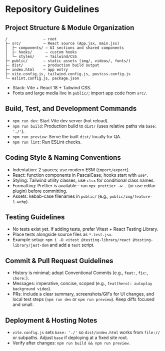 # Repository Guidelines

## Project Structure & Module Organization

```
/                – root
├─ src/          – React source (App.jsx, main.jsx)
│  ├─ components/ – UI sections and shared components
│  ├─ hooks/      – custom hooks
│  └─ styles/     – Tailwind/CSS
├─ public/       – static assets (img/, videos/, fonts/)
├─ dist/         – production build output
├─ index.html    – app entry
├─ vite.config.js, tailwind.config.js, postcss.config.js
└─ eslint.config.js, package.json
```

- Stack: Vite + React 18 + Tailwind CSS.
- Fonts and large media live in `public/`; import app code from `src/`.

## Build, Test, and Development Commands

- `npm run dev`: Start Vite dev server (hot reload).
- `npm run build`: Production build to `dist/` (uses relative paths via `base: './'`).
- `npm run preview`: Serve the built `dist/` locally for QA.
- `npm run lint`: Run ESLint checks.

## Coding Style & Naming Conventions

- Indentation: 2 spaces; use modern ESM (`import/export`).
- React: function components in PascalCase; hooks start with `use*`.
- Styling: Tailwind utility classes; use `clsx` for conditional class names.
- Formatting: Prettier is available—run `npx prettier -w .` (or use editor plugin) before committing.
- Assets: kebab-case filenames in `public/` (e.g., `public/img/feature-1.webp`).

## Testing Guidelines

- No tests exist yet. If adding tests, prefer Vitest + React Testing Library.
- Place tests alongside source files as `*.test.jsx`.
- Example setup: `npm i -D vitest @testing-library/react @testing-library/jest-dom` and add a `test` script.

## Commit & Pull Request Guidelines

- History is minimal; adopt Conventional Commits (e.g., `feat:`, `fix:`, `chore:`).
- Messages: imperative, concise, scoped (e.g., `feat(hero): autoplay background video`).
- PRs: include a clear summary, screenshots/GIFs for UI changes, and local test steps (`npm run dev` or `npm run preview`). Keep diffs focused and small.

## Deployment & Hosting Notes

- `vite.config.js` sets `base: './'` so `dist/index.html` works from `file://` or subpaths. Adjust `base` if deploying at a fixed site root.
- Verify after changes: `npm run build && npm run preview`.

